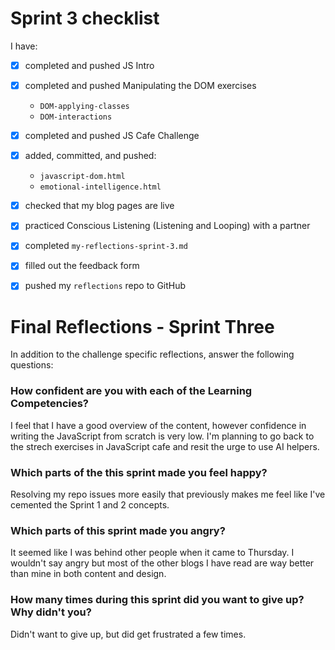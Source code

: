 # Sprint 3 checklist

I have:
- [x] completed and pushed JS Intro
- [x] completed and pushed Manipulating the DOM exercises
    - `DOM-applying-classes`
    - `DOM-interactions`
- [x] completed and pushed JS Cafe Challenge
- [x] added, committed, and pushed:
    - `javascript-dom.html` 
    - `emotional-intelligence.html` 
- [x] checked that my blog pages are live
- [x] practiced Conscious Listening (Listening and Looping) with a partner
- [x] completed `my-reflections-sprint-3.md`
- [x] filled out the feedback form
- [x] pushed my `reflections` repo to GitHub



# Final Reflections - Sprint Three 

In addition to the challenge specific reflections, answer the following questions:

### How confident are you with each of the Learning Competencies?

I feel that I have a good overview of the content, however confidence in writing the JavaScript from scratch is very low.  I'm planning to go back to the strech exercises in JavaScript cafe and resit the urge to use AI helpers.

### Which parts of the this sprint made you feel happy?

Resolving my repo issues more easily that previously makes me feel like I've cemented the Sprint 1 and 2 concepts.

### Which parts of this sprint made you angry?

It seemed like I was behind other people when it came to Thursday.  I wouldn't say angry but most of the other blogs I have read are way better than mine in both content and design.

### How many times during this sprint did you want to give up? Why didn't you?

Didn't want to give up, but did get frustrated a few times.